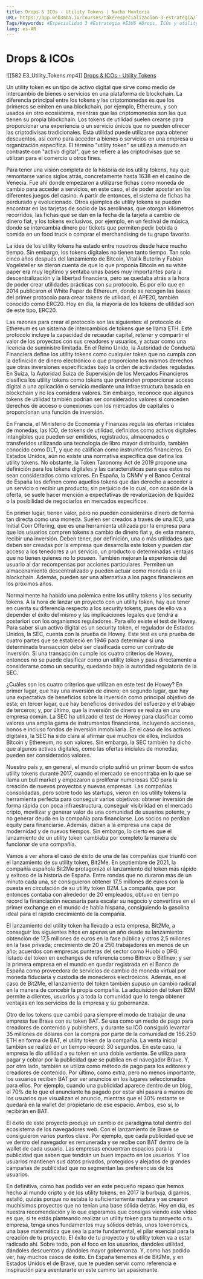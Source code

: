 ```yaml
---
title: Drops & ICOs - Utility Tokens | Nacho Hontoria
URL: https://app.web3mba.io/courses/take/especializacion-3-estrategia/lessons/41005159-6-1-drops-icos-utility-tokens-nacho-hontoria
Tags/Keywords: #Especialidad 3 #Estrategia #E3U6 #Drops, ICOs y utility tokens #Drops #ICOs #utility tokens #Nacho Hontoria
lang: es-AR
---
```

# Drops & ICOs
![[582.E3_Utility_Tokens.mp4]]
[Drops & ICOs - Utility Tokens](https://app.web3mba.io?wvideo=j6nuyac2d6)

Un utility token es un tipo de activo digital que sirve como medio de intercambio de bienes o servicios en una plataforma de blockchain. La diferencia principal entre los tokens y las criptomonedas es que los primeros se emiten en una blockchain, por ejemplo, Ethereum, y son usados en otro ecosistema, mientras que las criptomonedas son las que tienen su propia blockchain. Los tokens de utilidad suelen crearse para proporcionar una experiencia o un servicio únicos que no pueden ofrecer las criptodivisas tradicionales. Esta utilidad puede utilizarse para obtener descuentos, así como para acceder a bienes o servicios en una empresa u organización específica. El término "utility token" se utiliza a menudo en contraste con "activo digital", que se refiere a las criptodivisas que se utilizan para el comercio u otros fines.

Para tener una visión completa de la historia de los utility tokens, hay que remontarse varios siglos atrás, concretamente hasta 1638 en el casino de Venecia. Fue ahí donde empezaron a utilizarse fichas como moneda de cambio para acceder a servicios, en este caso, el de poder apostar en los diferentes juegos del casino. A partir de entonces, el sistema de fichas ha perdurado y evolucionado. Otros ejemplos de utility tokens se pueden encontrar en las tarjetas de socio de las aerolíneas, que otorgan kilómetros recorridos, las fichas que se dan en la fecha de la tarjeta a cambio de dinero fiat, y los tokens exclusivos, por ejemplo, en un festival de música, donde se intercambia dinero por tickets que permiten pedir bebida o comida en un food truck o comprar el merchandising de tu grupo favorito.

La idea de los utility tokens ha estado entre nosotros desde hace mucho tiempo. Sin embargo, los tokens digitales no tienen tanto tiempo. Tan solo cinco años después del lanzamiento de Bitcoin, Vitalik Buterin y Fabian Vogelsteller se dieron cuenta de que lo que proponía Bitcoin en su white paper era muy legítimo y sentaba unas bases muy importantes para la descentralización y la libertad financiera, pero se quedaba atrás a la hora de poder crear utilidades prácticas con su protocolo. Es por ello que en 2014 publicaron el White Paper de Ethereum, donde se recogen las bases del primer protocolo para crear tokens de utilidad, el APE20, también conocido como ERC20. Hoy en día, la mayoría de los tokens de utilidad son de este tipo, ERC20.

Las razones para crear el protocolo son las siguientes: el protocolo de Ethereum es un sistema de intercambios de tokens que se llama ETH. Este protocolo incluye la capacidad de recaudar capital, retener y compartir el valor de los proyectos con sus creadores y usuarios, y actuar como una licencia de suministro limitada. En el Reino Unido, la Autoridad de Conducta Financiera define los utility tokens como cualquier token que no cumpla con la definición de dinero electrónico o que proporcione los mismos derechos que otras inversiones especificadas bajo la orden de actividades reguladas. En Suiza, la Autoridad Suiza de Supervisión de los Mercados Financieros clasifica los utility tokens como tokens que pretenden proporcionar acceso digital a una aplicación o servicio mediante una infraestructura basada en blockchain y no los considera valores. Sin embargo, reconoce que algunos tokens de utilidad también podrían ser considerados valores si conceden derechos de acceso o conexiones con los mercados de capitales o proporcionan una función de inversión.

En Francia, el Ministerio de Economía y Finanzas regula las ofertas iniciales de monedas, las ICO, de tokens de utilidad, definidos como activos digitales intangibles que pueden ser emitidos, registrados, almacenados o transferidos utilizando una tecnología de libro mayor distribuido, también conocido como DLT, y que no califican como instrumentos financieros. En Estados Unidos, aún no existe una normativa específica que defina los utility tokens. No obstante, la Token Taxonomy Act de 2019 propone una definición para los tokens digitales y las características para que estos no sean considerados como valores. En España, la CNMV y el Banco Central de España los definen como aquellos tokens que dan derecho a acceder a un servicio o recibir un producto, sin perjuicio de lo cual, con ocasión de la oferta, se suele hacer mención a expectativas de revalorización de liquidez o la posibilidad de negociarlos en mercados específicos.

En primer lugar, tienen valor, pero no pueden considerarse dinero de forma tan directa como una moneda. Suelen ser creados a través de una ICO, una Initial Coin Offering, que es una herramienta utilizada por la empresa para que los usuarios compren tokens a cambio de dinero fiat y, de esta manera, recibir una inversión. Deben tener, por definición, una o más utilidades que deben ser creadas por la empresa que desarrolla este token y pueden dar acceso a los tenedores a un servicio, un producto o determinadas ventajas que no tienen quienes no lo poseen. También mejoran la experiencia del usuario al dar recompensas por acciones particulares. Permiten un almacenamiento descentralizado y pueden actuar como moneda en la blockchain. Además, pueden ser una alternativa a los pagos financieros en los próximos años.

Normalmente ha habido una polémica entre los utility tokens y los security tokens. A la hora de lanzar un proyecto con un utility token, hay que tener en cuenta su diferencia respecto a los security tokens, pues de ello va a depender el éxito del mismo y las implicaciones legales que tendrá a posteriori con los organismos reguladores. Para ello existe el test de Howey. Para saber si un activo digital es un security token, el regulador de Estados Unidos, la SEC, cuenta con la prueba de Howey. Este test es una prueba de cuatro partes que se estableció en 1946 para determinar si una determinada transacción debe ser clasificada como un contrato de inversión. Si una transacción cumple los cuatro criterios de Howey, entonces no se puede clasificar como un utility token y pasa directamente a considerarse como un security, quedando bajo la autoridad regulatoria de la SEC.

¿Cuáles son los cuatro criterios que utilizan en este test de Howey? En primer lugar, que hay una inversión de dinero; en segundo lugar, que hay una expectativa de beneficios sobre la inversión como principal objetivo de esta; en tercer lugar, que hay beneficios derivados del esfuerzo y el trabajo de terceros; y, por último, que la inversión de dinero se realiza en una empresa común. La SEC ha utilizado el test de Howey para clasificar como valores una amplia gama de instrumentos financieros, incluyendo acciones, bonos e incluso fondos de inversión inmobiliaria. En el caso de los activos digitales, la SEC ha sido clara al afirmar que muchos de ellos, incluidos Bitcoin y Ethereum, no son valores. Sin embargo, la SEC también ha dicho que algunos activos digitales, como las ofertas iniciales de monedas, pueden ser considerados valores.

Nuestro país y, en general, el mundo cripto sufrió un primer boom de estos utility tokens durante 2017, cuando el mercado se encontraba en lo que se llama un bull market y empezaron a proliferar numerosas ICO para la creación de nuevos proyectos y nuevas empresas. Las compañías consolidadas, pero sobre todo las startups, vieron en los utility tokens la herramienta perfecta para conseguir varios objetivos: obtener inversión de forma rápida con poca infraestructura, conseguir visibilidad en el mercado cripto, movilizar y generar valor de una comunidad de usuarios potente, y no generar deuda en la compañía para financiarse. Los socios no perdían equity para financiarse. Además, daban a la empresa una capa de modernidad y de nuevos tiempos. Sin embargo, lo cierto es que el lanzamiento de un utility token cambiaba por completo la manera de funcionar de una compañía.

Vamos a ver ahora el caso de éxito de una de las compañías que triunfó con el lanzamiento de su utility token, Bit2Me. En septiembre de 2021, la compañía española Bit2Me protagonizó el lanzamiento del token más rápido y exitoso de la historia de España. Entre rondas que no duraron más de un minuto cada una, se consiguieron obtener 17,5 millones de euros con la puesta en circulación de su utility token B2M. La compañía, que por entonces contaba con alrededor de 20 empleados, obtuvo en tiempo récord la financiación necesaria para escalar su negocio y convertirse en el primer exchange en el mundo de habla hispana, consiguiendo la gasolina ideal para el rápido crecimiento de la compañía.

El lanzamiento del utility token ha llevado a esta empresa, Bit2Me, a conseguir los siguientes hitos en apenas un año desde su lanzamiento: obtención de 17,5 millones de euros en la fase pública y otros 2,5 millones en la fase privada; crecimiento de 20 a 250 trabajadores en menos de un año; acuerdos con empresas punteras del sector como Huobi o DFG; listado del token en exchanges de referencia como Bittrex o Bitfinex; y ser la primera empresa en el mundo en quedar registrada en el Banco de España como proveedora de servicios de cambio de moneda virtual por moneda fiduciaria y custodia de monederos electrónicos. Además, en el caso de Bit2Me, el lanzamiento del token también supuso un cambio radical en la manera de concebir la propia compañía. La adquisición del token B2M permite a clientes, usuarios y a toda la comunidad que lo tenga obtener ventajas en los servicios de la empresa y su gobernanza.

Otro de los tokens que cambió para siempre el modo de trabajar de una empresa fue Brave con su token BAT. Se usa como un medio de pago para creadores de contenido y publishers, y durante su ICO consiguió levantar 35 millones de dólares con la compra por parte de la comunidad de 156.250 ETH en forma de BAT, el utility token de la compañía. La venta inicial también se realizó en un tiempo récord: 30 segundos. En este caso, la empresa le dio utilidad a su token en una doble vertiente. Se utiliza para pagar y cobrar por la publicidad que se publica en el navegador Brave. Y, por otro lado, también se utiliza como método de pago para los editores y creadores de contenido. Por último, como extra, pero no menos importante, los usuarios reciben BAT por ver anuncios en los lugares seleccionados para ellos. Por ejemplo, cuando una publicidad aparece dentro de un blog, el 70% de lo que el anunciante ha pagado por estar ahí pasará a manos de los usuarios que visualizan el anuncio, mientras que el 30% restante se quedará en la wallet del propietario de ese espacio. Ambos, eso sí, lo recibirán en BAT.

El éxito de este proyecto produjo un cambio de paradigma total dentro del ecosistema de los navegadores web. Con el lanzamiento de Brave se consiguieron varios puntos clave. Por ejemplo, que cada publicidad que se ve dentro del navegador es remunerada y se recibe con BAT dentro de la wallet de cada usuario. Las empresas encuentran espacios para la publicidad que saben que tendrán un buen impacto en los usuarios. Y los usuarios mantienen sus datos privados, protegidos y alejados de grandes campañas de publicidad que no segmentan las preferencias de los usuarios.

En definitiva, como has podido ver en este pequeño repaso que hemos hecho al mundo cripto y de los utility tokens, en 2017 la burbuja, digamos, estalló, quizás porque no estaba lo suficientemente madura y se crearon muchísimos proyectos que no tenían una base sólida detrás. Hoy en día, es nuestra recomendación y lo que esperamos que consigas viendo este vídeo es que, si te estás planteando realizar un utility token para tu proyecto o tu empresa, tenga unos fundamentos muy sólidos detrás, unos tokenomics, una base matemática que sea la parte fundamental, el pilar esencial para la creación de tu proyecto. El éxito de tu proyecto y tu utility token va a estar radicado ahí. Sobre todo, pon el foco en los usuarios, dándoles utilidad, dándoles descuentos y dándoles mayor gobernanza. Y, como has podido ver, hay muchos casos de éxito. En España tenemos el de Bit2Me, y en Estados Unidos el de Brave, que te pueden servir como referencia e inspiración para aventurarte en este camino tan apasionante.